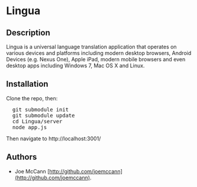 Lingua
====================

Description
---------------------
Lingua is a universal language translation application that operates on various devices and platforms including modern desktop browsers, Android Devices (e.g. Nexus One), Apple iPad, modern mobile browsers and even desktop apps including Windows 7, Mac OS X and Linux.

Installation
---------------------
Clone the repo, then:
<pre>
  git submodule init
  git submodule update
  cd Lingua/server
  node app.js
</pre>

Then navigate to http://localhost:3001/

Authors
---------------------
- Joe McCann [http://github.com/joemccann](http://github.com/joemccann).